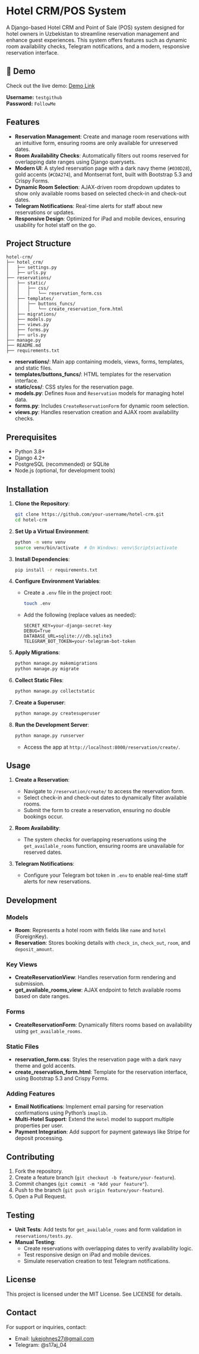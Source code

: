 # Hotel CRM/POS System

A Django-based Hotel CRM and Point of Sale (POS) system designed for hotel owners in Uzbekistan to streamline reservation management and enhance guest experiences. This system offers features such as dynamic room availability checks, Telegram notifications, and a modern, responsive reservation interface.
## 🚀 Demo

Check out the live demo: [Demo Link](https://your-demo-link.com)

**Username:** `testgithub`  
**Password:** `FollowMe`


## Features

- **Reservation Management**: Create and manage room reservations with an intuitive form, ensuring rooms are only available for unreserved dates.
- **Room Availability Checks**: Automatically filters out rooms reserved for overlapping date ranges using Django querysets.
- **Modern UI**: A styled reservation page with a dark navy theme (`#030D28`), gold accents (`#CDA274`), and Montserrat font, built with Bootstrap 5.3 and Crispy Forms.
- **Dynamic Room Selection**: AJAX-driven room dropdown updates to show only available rooms based on selected check-in and check-out dates.
- **Telegram Notifications**: Real-time alerts for staff about new reservations or updates.
- **Responsive Design**: Optimized for iPad and mobile devices, ensuring usability for hotel staff on the go.

## Project Structure

```
hotel-crm/
├── hotel_crm/
│   ├── settings.py
│   ├── urls.py
├── reservations/
│   ├── static/
│   │   ├── css/
│   │   │   └── reservation_form.css
│   ├── templates/
│   │   ├── buttons_funcs/
│   │   │   └── create_reservation_form.html
│   ├── migrations/
│   ├── models.py
│   ├── views.py
│   ├── forms.py
│   ├── urls.py
├── manage.py
├── README.md
├── requirements.txt
```

- **reservations/**: Main app containing models, views, forms, templates, and static files.
- **templates/buttons_funcs/**: HTML templates for the reservation interface.
- **static/css/**: CSS styles for the reservation page.
- **models.py**: Defines `Room` and `Reservation` models for managing hotel data.
- **forms.py**: Includes `CreateReservationForm` for dynamic room selection.
- **views.py**: Handles reservation creation and AJAX room availability checks.

## Prerequisites

- Python 3.8+
- Django 4.2+
- PostgreSQL (recommended) or SQLite
- Node.js (optional, for development tools)

## Installation

1. **Clone the Repository**:

   ```bash
   git clone https://github.com/your-username/hotel-crm.git
   cd hotel-crm
   ```

2. **Set Up a Virtual Environment**:

   ```bash
   python -m venv venv
   source venv/bin/activate  # On Windows: venv\Scripts\activate
   ```

3. **Install Dependencies**:

   ```bash
   pip install -r requirements.txt
   ```

4. **Configure Environment Variables**:

   - Create a `.env` file in the project root:

     ```bash
     touch .env
     ```
   - Add the following (replace values as needed):

     ```env
     SECRET_KEY=your-django-secret-key
     DEBUG=True
     DATABASE_URL=sqlite:///db.sqlite3
     TELEGRAM_BOT_TOKEN=your-telegram-bot-token
     ```

5. **Apply Migrations**:

   ```bash
   python manage.py makemigrations
   python manage.py migrate
   ```

6. **Collect Static Files**:

   ```bash
   python manage.py collectstatic
   ```

7. **Create a Superuser**:

   ```bash
   python manage.py createsuperuser
   ```

8. **Run the Development Server**:

   ```bash
   python manage.py runserver
   ```

   - Access the app at `http://localhost:8000/reservation/create/`.

## Usage

1. **Create a Reservation**:

   - Navigate to `/reservation/create/` to access the reservation form.
   - Select check-in and check-out dates to dynamically filter available rooms.
   - Submit the form to create a reservation, ensuring no double bookings occur.

2. **Room Availability**:

   - The system checks for overlapping reservations using the `get_available_rooms` function, ensuring rooms are unavailable for reserved dates.

3. **Telegram Notifications**:

   - Configure your Telegram bot token in `.env` to enable real-time staff alerts for new reservations.

## Development

### Models

- **Room**: Represents a hotel room with fields like `name` and `hotel` (ForeignKey).
- **Reservation**: Stores booking details with `check_in`, `check_out`, `room`, and `deposit_amount`.

### Key Views

- **CreateReservationView**: Handles reservation form rendering and submission.
- **get_available_rooms_view**: AJAX endpoint to fetch available rooms based on date ranges.

### Forms

- **CreateReservationForm**: Dynamically filters rooms based on availability using `get_available_rooms`.

### Static Files

- **reservation_form.css**: Styles the reservation page with a dark navy theme and gold accents.
- **create_reservation_form.html**: Template for the reservation interface, using Bootstrap 5.3 and Crispy Forms.

### Adding Features

- **Email Notifications**: Implement email parsing for reservation confirmations using Python’s `imaplib`.
- **Multi-Hotel Support**: Extend the `Hotel` model to support multiple properties per user.
- **Payment Integration**: Add support for payment gateways like Stripe for deposit processing.

## Contributing

1. Fork the repository.
2. Create a feature branch (`git checkout -b feature/your-feature`).
3. Commit changes (`git commit -m "Add your feature"`).
4. Push to the branch (`git push origin feature/your-feature`).
5. Open a Pull Request.

## Testing

- **Unit Tests**: Add tests for `get_available_rooms` and form validation in `reservations/tests.py`.
- **Manual Testing**:
  - Create reservations with overlapping dates to verify availability logic.
  - Test responsive design on iPad and mobile devices.
  - Simulate reservation creation to test Telegram notifications.

## License

This project is licensed under the MIT License. See LICENSE for details.

## Contact

For support or inquiries, contact:

- Email: lukejohnes27@gmail.com
- Telegram: @s17aj_04
